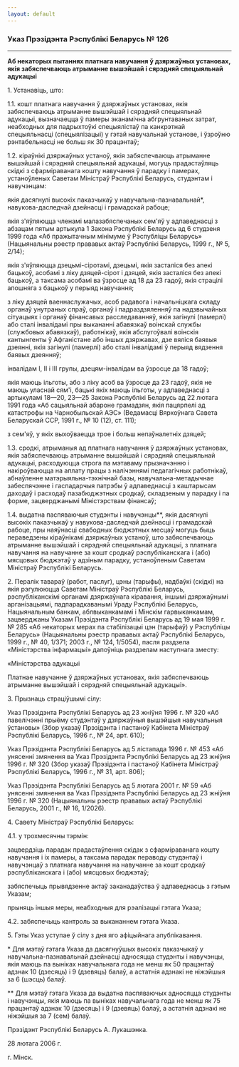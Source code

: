 ```yaml
---
layout: default
---
```


### Указ Прэзідэнта Рэспублікі Беларусь № 126

****

<span class="underline"></span>

**Аб некаторых пытаннях платнага навучання ў дзяржаўных установах, якія
забяспечваюць атрыманне вышэйшай і сярэдняй спецыяльнай адукацыі**

1\. Устанавіць, што:

1.1. кошт платнага навучання ў дзяржаўных установах, якія забяспечваюць
атрыманне вышэйшай і сярэдняй спецыяльнай адукацыі, вызначаецца ў
памеры эканамічна абгрунтаваных затрат, неабходных для падрыхтоўкі
спецыялістаў па канкрэтнай спецыяльнасці (спецыялізацыі) у гэтай
навучальнай установе, і ўзроўню рэнтабельнасці не больш як 30
працэнтаў;

1.2. кіраўнікі дзяржаўных устаноў, якія забяспечваюць атрыманне вышэйшай
і сярэдняй спецыяльнай адукацыі, могуць прадастаўляць скідкі з
сфарміраванага кошту навучання ў парадку і памерах,
устаноўленых Саветам Міністраў Рэспублікі Беларусь, студэнтам
і навучэнцам:

якія дасягнулі высокіх паказчыкаў у навучальна-пазнавальнай\*,
навукова-даследчай дзейнасці і грамадскай рабоце;

якія з'яўляюцца членамі малазабяспечаных сем'яў у адпаведнасці з абзацам
пятым артыкула 1 Закона Рэспублікі Беларусь ад 6 студзеня 1999 года «Аб
пражытачным мінімуме ў Рэспубліцы Беларусь» (Нацыянальны рэестр
прававых актаў Рэспублікі Беларусь, 1999 г., № 5, 2/14);

якія з'яўляюцца дзецьмі-сіротамі, дзецьмі, якія засталіся без апекі
бацькоў, асобамі з ліку дзяцей-сірот і дзяцей, якія засталіся без
апекі бацькоў, а таксама асобамі ва ўзросце ад 18 да 23 гадоў, якія
страцілі апошняга з бацькоў у перыяд навучання;

з ліку дзяцей ваеннаслужачых, асоб радавога і начальніцкага складу
органаў унутраных спраў, органаў і падраздзяленняў па надзвычайных
сітуацыях і органаў фінансавых расследаванняў, якія загінулі (памерлі)
або сталі інвалідамі пры выкананні абавязкаў воінскай службы
(службовых абавязкаў), работнікаў, якія абслугоўвалі воінскія
кантынгенты ў Афганістане або іншых дзяржавах, дзе вяліся баявыя
дзеянні, якія загінулі (памерлі) або сталі інвалідамі ў перыяд
вядзення баявых дзеянняў;

інвалідам I, II і III групы, дзецям-інвалідам ва ўзросце да 18 гадоў;

якія маюць ільготы, або з ліку асоб ва ўзросце да 23 гадоў, якія не
маюць уласнай сям'і, бацькі якіх маюць ільготы, у адпаведнасці з
артыкуламі 18—20, 23—25 Закона Рэспублікі Беларусь ад 22 лютага 1991
года «Аб сацыяльнай абароне грамадзян, якія пацярпелі ад катастрофы на
Чарнобыльскай АЭС» (Ведамасці Вярхоўнага Савета Беларускай ССР, 1991
г., № 10 (12), ст. 111);

з сем'яў, у якіх выхоўваецца трое і больш непаўналетніх дзяцей;

1.3. сродкі, атрыманыя ад платнага навучання ў дзяржаўных установах,
якія забяспечваюць атрыманне вышэйшай і сярэдняй спецыяльнай
адукацыі, расходуюцца строга па мэтаваму прызначэнню і
накіроўваюцца на аплату працы з налічэннямі педагагічных
работнікаў, абнаўленне матэрыяльна-тэхнічнай базы,
навучальна-метадычнае забеспячэнне і гаспадарчыя патрэбы
ў адпаведнасці з каштарысам даходаў і расходаў пазабюджэтных сродкаў,
складзеным у парадку і па форме, зацверджанымі Міністэрствам фінансаў;

1.4. выдатна паспяваючыя студэнты і навучэнцы\*\*, якія дасягнулі
высокіх паказчыкаў у навукова-даследчай дзейнасці і грамадскай
рабоце, пры наяўнасці свабодных бюджэтных месцаў могуць быць
пераведзены кіраўнікамі дзяржаўных устаноў, што забяспечваюць
атрыманне вышэйшай і сярэдняй спецыяльнай адукацыі, з платнага
навучання на навучанне за кошт сродкаў рэспубліканскага і (або)
мясцовых бюджэтаў у адзіным парадку, устаноўленым Саветам Міністраў
Рэспублікі Беларусь.

2\. Пералік тавараў (работ, паслуг), цэны (тарыфы), надбаўкі (скідкі) на
якія рэгулююцца Саветам Міністраў Рэспублікі Беларусь, рэспубліканскімі
органамі дзяржаўнага кіравання, іншымі дзяржаўнымі арганізацыямі,
падпарадкаванымі Ураду Рэспублікі Беларусь, Нацыянальным банкам,
аблвыканкамамі і Мінскім гарвыканкамам, зацверджаны Указам Прэзідэнта
Рэспублікі Беларусь ад 19 мая 1999 г. № 285 «Аб некаторых мерах па
стабілізацыі цэн (тарыфаў) у Рэспубліцы Беларусь» (Нацыянальны
рэестр прававых актаў Рэспублікі Беларусь, 1999 г., № 40, 1/371;
2003 г., № 124, 1/5054), пасля раздзела «Міністэрства інфармацыі»
дапоўніць раздзелам наступнага зместу:

«Міністэрства адукацыі

Платнае навучанне ў дзяржаўных установах, якія забяспечваюць атрыманне
вышэйшай і сярэдняй спецыяльнай адукацыі».

3\. Прызнаць страціўшымі сілу:

Указ Прэзідэнта Рэспублікі Беларусь ад 23 жніўня 1996 г. № 320 «Аб
павелічэнні прыёму студэнтаў у дзяржаўныя вышэйшыя навучальныя
ўстановы» (Збор указаў Прэзідэнта і пастаноў Кабінета Міністраў
Рэспублікі Беларусь, 1996 г., № 24, арт. 610);

Указ Прэзідэнта Рэспублікі Беларусь ад 5 лістапада 1996 г. № 453 «Аб
унясенні змянення ва Указ Прэзідэнта Рэспублікі Беларусь ад 23
жніўня 1996 г. № 320 (Збор указаў Прэзідэнта і пастаноў Кабінета
Міністраў Рэспублікі Беларусь, 1996 г., № 31, арт. 806);

Указ Прэзідэнта Рэспублікі Беларусь ад 5 лютага 2001 г. № 59 «Аб
унясенні змянення ва Указ Прэзідэнта Рэспублікі Беларусь ад 23
жніўня 1996 г. № 320 (Нацыянальны рэестр прававых актаў Рэспублікі
Беларусь, 2001 г., № 16, 1/2026).

4\. Савету Міністраў Рэспублікі Беларусь:

4.1. у трохмесячны тэрмін:

зацвердзіць парадак прадастаўлення скідак з сфарміраванага кошту
навучання і іх памеры, а таксама парадак пераводу студэнтаў і
навучэнцаў з платнага навучання на навучанне за кошт сродкаў
рэспубліканскага і (або) мясцовых бюджэтаў;

забяспечыць прывядзенне актаў заканадаўства ў адпаведнасць з гэтым
Указам;

прыняць іншыя меры, неабходныя для рэалізацыі гэтага Указа;

4.2. забяспечыць кантроль за выкананнем гэтага Указа.

5\. Гэты Указ уступае ў сілу з дня яго афіцыйнага апублікавання.

\* Для мэтаў гэтага Указа да дасягнуўшых высокіх паказчыкаў у
навучальна-пазнавальнай дзейнасці адносяцца студэнты і
навучэнцы, якія маюць па выніках навучальнага года не менш як 50
працэнтаў адзнак 10 (дзесяць) і 9 (дзевяць) балаў, а астатнія адзнакі не
ніжэйшыя за 6 (шэсць) балаў.

\*\* Для мэтаў гэтага Указа да выдатна паспяваючых адносяцца студэнты і
навучэнцы, якія маюць па выніках навучальнага года не менш як 75
працэнтаў адзнак 10 (дзесяць) і 9 (дзевяць) балаў, а астатнія
адзнакі не ніжэйшыя за 7 (сем) балаў.

Прэзідэнт Рэспублікі Беларусь А. Лукашэнка.

28 лютага 2006 г.

г. Мінск.

